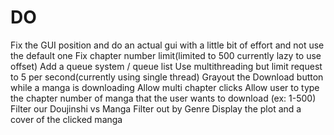 # DO 
Fix the GUI position and do an actual gui with a little bit of effort and not use the default one
Fix chapter number limit(limited to 500 currently lazy to use offset)
Add a queue system / queue list
Use multithreading but limit request to 5 per second(currently using single thread)
Grayout the Download button while a manga is downloading
Allow multi chapter clicks
Allow user to type the chapter number of manga that the user wants to download (ex: 1-500)
Filter our Doujinshi vs Manga
Filter out by Genre
Display the plot and a cover of the clicked manga
